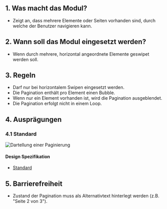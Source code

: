## 1. Was macht das Modul?
*   Zeigt an, dass mehrere Elemente oder Seiten vorhanden sind, durch welche der Benutzer navigieren kann.

## 2. Wann soll das Modul eingesetzt werden?
*   Wenn durch mehrere, horizontal angeordnete Elemente geswipet werden soll.

## 3. Regeln
*   Darf nur bei horizontalem Swipen eingesetzt werden.
*   Die Pagination enthält pro Element einen Bubble.
*   Wenn nur ein Element vorhanden ist, wird die Pagination ausgeblendet.
*   Die Pagination erfolgt nicht in einem Loop.

## 4. Ausprägungen
### 4.1 Standard
![Dartellung einer Paginierung](https://raw.githubusercontent.com/sbb-design-systems/design-system-mobile-documentation/doku-update/documentation/pagination/images/MM07.png 'class: image')

#### Design Spezifikation
*   [Standard](https://sbb.invisionapp.com/d/main#/console/14051805/322943556/inspect)

## 5. Barrierefreiheit
* Zustand der Pagination muss als Alternativtext hinterlegt werden (z.B. "Seite 2 von 3").


